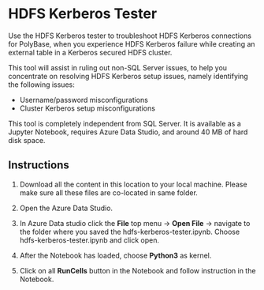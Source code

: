 # HDFS Kerberos Tester
Use the HDFS Kerberos tester to troubleshoot HDFS Kerberos connections for PolyBase, when you experience HDFS Kerberos failure while creating an external table in a Kerberos secured HDFS cluster. 

This tool will assist in ruling out non-SQL Server issues, to help you concentrate on resolving HDFS Kerberos setup issues, namely identifying the following issues:
- Username/password misconfigurations
- Cluster Kerberos setup misconfigurations     

This tool is completely independent from SQL Server. It is available as a Jupyter Notebook, requires Azure Data Studio, and around 40 MB of hard disk space. 

## Instructions
1. Download all the content in this location to your local machine. Please make sure all these files are co-located in same folder.

2. Open the Azure Data Studio.

3. In Azure Data studio click the **File** top menu -> **Open File** -> navigate to the folder where you saved the hdfs-kerberos-tester.ipynb. Choose hdfs-kerberos-tester.ipynb and click open.
 
4. After the Notebook has loaded, choose **Python3** as kernel.

5. Click on all **RunCells** button in the Notebook and follow instruction in the Notebook.
